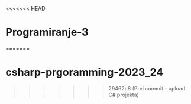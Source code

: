 <<<<<<< HEAD
# Programiranje-3
=======
# csharp-prgoramming-2023_24
>>>>>>> 29462c8 (Prvi commit - upload C# projekta)
